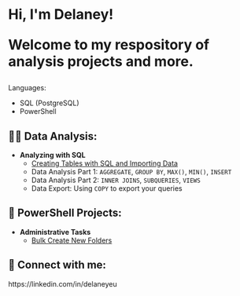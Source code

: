 <h1>Hi, I'm Delaney! 
<p>Welcome to my respository of analysis projects and more.</p></h1>

<!--<p><b>My background:</b></p>
<p>I have 6+ years experience with building reports, manipulating data, and showcasing data insights within Excel. During this time, my interest has been peaked with relational databases, which to my delight, are very simlar to table schema/data types witin Excel. </p>-->

Languages:
<ul>
<li>SQL (PostgreSQL)</li>
<li>PowerShell</li>
</ul>

<h2>👩‍💻 Data Analysis:</h2>

- <b>Analyzing with SQL</b>
  - [Creating Tables with SQL and Importing Data](https://github.com/delaney-data/SQL-CreateTablesImport)
  - Data Analysis Part 1: `AGGREGATE`, `GROUP BY`, `MAX()`, `MIN()`, `INSERT`
  - Data Analysis Part 2: `INNER JOINS`, `SUBQUERIES`, `VIEWS`
  - Data Export: Using `COPY` to export your queries


<h2>📝 PowerShell Projects:</h2>

- <b>Administrative Tasks</b>
  - [Bulk Create New Folders](https://github.com/delaney-data/PowerShellBulkNewFolders)



<h2> 🤳 Connect with me:</h2>
https://linkedin.com/in/delaneyeu

<!--

Here are some ideas to get you started:

- 🔭 I’m currently working on ...
- 🌱 I’m currently learning ...
- 👯 I’m looking to collaborate on ...
- 🤔 I’m looking for help with ...
- 💬 Ask me about ...
- 📫 How to reach me: ...
- 😄 Pronouns: ...
- ⚡ Fun fact: ...
-->
